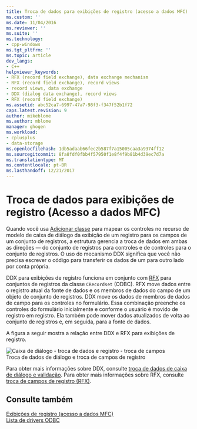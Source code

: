 ```yaml
---
title: Troca de dados para exibições de registro (acesso a dados MFC) | Microsoft Docs
ms.custom: ''
ms.date: 11/04/2016
ms.reviewer: ''
ms.suite: ''
ms.technology:
- cpp-windows
ms.tgt_pltfrm: ''
ms.topic: article
dev_langs:
- C++
helpviewer_keywords:
- RFX (record field exchange), data exchange mechanism
- RFX (record field exchange), record views
- record views, data exchange
- DDX (dialog data exchange), record views
- RFX (record field exchange)
ms.assetid: abc52ca7-6997-47a7-98f3-f347f52b1f72
caps.latest.revision: 9
author: mikeblome
ms.author: mblome
manager: ghogen
ms.workload:
- cplusplus
- data-storage
ms.openlocfilehash: 1db5adaab66fec2b587f7a15005caa3a9374ff12
ms.sourcegitcommit: 8fa8fdf0fbb4f57950f1e8f4f9b81b4d39ec7d7a
ms.translationtype: MT
ms.contentlocale: pt-BR
ms.lasthandoff: 12/21/2017
---
```

# <a name="data-exchange-for-record-views---mfc-data-access"></a>Troca de dados para exibições de registro (Acesso a dados MFC)
Quando você usa [Adicionar classe](../mfc/reference/adding-an-mfc-odbc-consumer.md) para mapear os controles no recurso de modelo de caixa de diálogo da exibição de um registro para os campos de um conjunto de registros, a estrutura gerencia a troca de dados em ambas as direções — do conjunto de registros para controles e de controles para o conjunto de registros. O uso do mecanismo DDX significa que você não precisa escrever o código para transferir os dados de um para outro lado por conta própria.  
  
 DDX para exibições de registro funciona em conjunto com [RFX](../data/odbc/record-field-exchange-rfx.md) para conjuntos de registros da classe `CRecordset` (ODBC).  RFX move dados entre o registro atual da fonte de dados e os membros de dados do campo de um objeto de conjunto de registros. DDX move os dados de membros de dados de campo para os controles no formulário. Essa combinação preenche os controles do formulário inicialmente e conforme o usuário é movido de registro em registro. Ela também pode mover dados atualizados de volta ao conjunto de registros e, em seguida, para a fonte de dados.  
  
 A figura a seguir mostra a relação entre DDX e RFX para exibições de registro.  
  
 ![Caixa de diálogo &#45; troca de dados e registro &#45; troca de campos](../data/media/vc37xt1.gif "vc37xt1")  
Troca de dados de diálogo e troca de campos de registro  
  
 Para obter mais informações sobre DDX, consulte [troca de dados de caixa de diálogo e validação](../mfc/dialog-data-exchange-and-validation.md). Para obter mais informações sobre RFX, consulte [troca de campos de registro (RFX)](../data/odbc/record-field-exchange-rfx.md).  
  
## <a name="see-also"></a>Consulte também  
 [Exibições de registro (acesso a dados MFC)](../data/record-views-mfc-data-access.md)   
 [Lista de drivers ODBC](../data/odbc/odbc-driver-list.md)